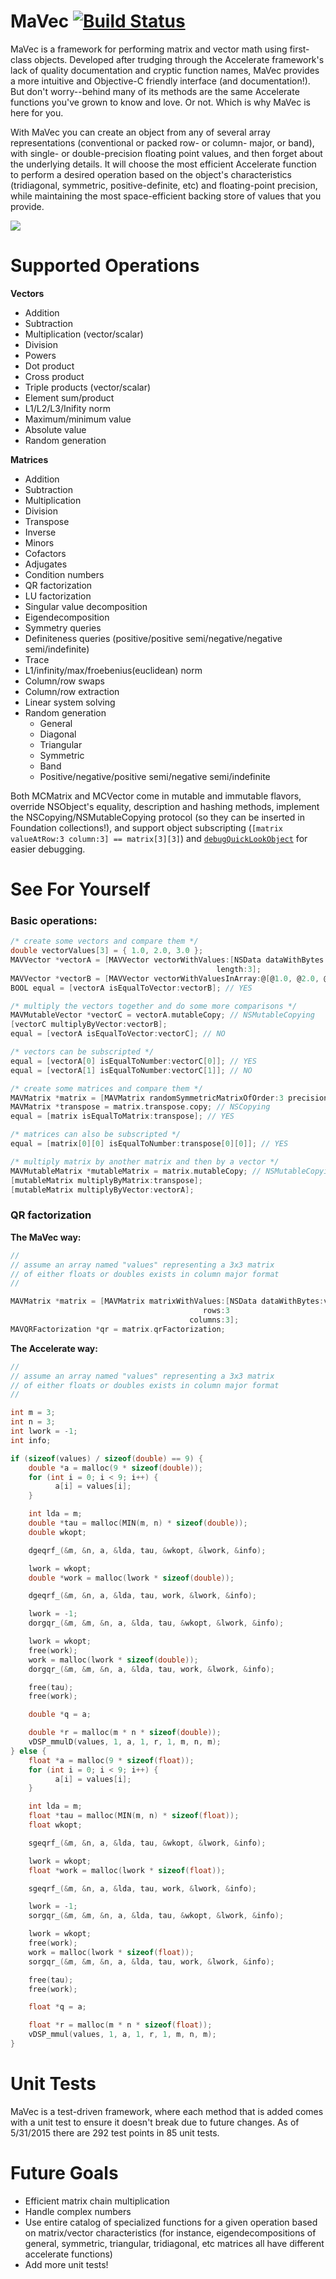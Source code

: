 MaVec [![Build Status](https://travis-ci.org/armcknight/MaVec.svg?branch=master)](https://travis-ci.org/armcknight/MaVec)
===

MaVec is a framework for performing matrix and vector math using first-class objects. Developed after trudging through the Accelerate framework's lack of quality documentation and cryptic function names, MaVec provides a more intuitive and Objective-C friendly interface (and documentation!). But don't worry--behind many of its methods are the same Accelerate functions you've grown to know and love. Or not. Which is why MaVec is here for you.

With MaVec you can create an object from any of several array representations (conventional or packed row- or column- major, or band), with single- or double-precision floating point values, and then forget about the underlying details. It will choose the most efficient Accelerate function to perform a desired operation based on the object's characteristics (tridiagonal, symmetric, positive-definite, etc) and floating-point precision, while maintaining the most space-efficient backing store of values that you provide.

![](MatrixConversions.png)

Supported Operations
===
**Vectors**
- Addition
- Subtraction
- Multiplication (vector/scalar)
- Division
- Powers
- Dot product
- Cross product
- Triple products (vector/scalar)
- Element sum/product
- L1/L2/L3/Inifity norm
- Maximum/minimum value
- Absolute value
- Random generation

**Matrices**
- Addition
- Subtraction
- Multiplication
- Division
- Transpose
- Inverse
- Minors
- Cofactors
- Adjugates
- Condition numbers
- QR factorization
- LU factorization
- Singular value decomposition
- Eigendecomposition
- Symmetry queries
- Definiteness queries (positive/positive semi/negative/negative semi/indefinite)
- Trace
- L1/infinity/max/froebenius(euclidean) norm
- Column/row swaps
- Column/row extraction
- Linear system solving
- Random generation
   - General
   - Diagonal
   - Triangular
   - Symmetric
   - Band
   - Positive/negative/positive semi/negative semi/indefinite

Both MCMatrix and MCVector come in mutable and immutable flavors, override NSObject's equality, description and hashing methods, implement the NSCopying/NSMutableCopying protocol (so they can be inserted in Foundation collections!), and support object subscripting (`[matrix valueAtRow:3 column:3] == matrix[3][3]`) and [`debugQuickLookObject`](https://developer.apple.com/library/ios/documentation/ToolsLanguages/Conceptual/Xcode_Overview/DebugYourApp/DebugYourApp.html) for easier debugging.

See For Yourself
===

### Basic operations:
```objective-c
/* create some vectors and compare them */
double vectorValues[3] = { 1.0, 2.0, 3.0 };
MAVVector *vectorA = [MAVVector vectorWithValues:[NSData dataWithBytes:vectorValues length:3 * sizeof(double)]
                                              length:3];
MAVVector *vectorB = [MAVVector vectorWithValuesInArray:@[@1.0, @2.0, @3.0]];
BOOL equal = [vectorA isEqualToVector:vectorB]; // YES

/* multiply the vectors together and do some more comparisons */
MAVMutableVector *vectorC = vectorA.mutableCopy; // NSMutableCopying
[vectorC multiplyByVector:vectorB];
equal = [vectorA isEqualToVector:vectorC]; // NO

/* vectors can be subscripted */
equal = [vectorA[0] isEqualToNumber:vectorC[0]]; // YES
equal = [vectorA[1] isEqualToNumber:vectorC[1]]; // NO

/* create some matrices and compare them */
MAVMatrix *matrix = [MAVMatrix randomSymmetricMatrixOfOrder:3 precision:MCKPrecisionDouble];
MAVMatrix *transpose = matrix.transpose.copy; // NSCopying
equal = [matrix isEqualToMatrix:transpose]; // YES

/* matrices can also be subscripted */
equal = [matrix[0][0] isEqualToNumber:transpose[0][0]]; // YES

/* multiply matrix by another matrix and then by a vector */
MAVMutableMatrix *mutableMatrix = matrix.mutableCopy; // NSMutableCopying
[mutableMatrix multiplyByMatrix:transpose];
[mutableMatrix multiplyByVector:vectorA];
```

### QR factorization
**The MaVec way:**
```objective-c
//
// assume an array named "values" representing a 3x3 matrix
// of either floats or doubles exists in column major format
//

MAVMatrix *matrix = [MAVMatrix matrixWithValues:[NSData dataWithBytes:values length:sizeof(values)]
                                           rows:3
                                        columns:3];
MAVQRFactorization *qr = matrix.qrFactorization;
```

**The Accelerate way:**
```objective-c
//
// assume an array named "values" representing a 3x3 matrix
// of either floats or doubles exists in column major format
//

int m = 3;
int n = 3;
int lwork = -1;
int info;

if (sizeof(values) / sizeof(double) == 9) {
    double *a = malloc(9 * sizeof(double));
    for (int i = 0; i < 9; i++) {
          a[i] = values[i];
    }

    int lda = m;
    double *tau = malloc(MIN(m, n) * sizeof(double));
    double wkopt;

    dgeqrf_(&m, &n, a, &lda, tau, &wkopt, &lwork, &info);

    lwork = wkopt;
    double *work = malloc(lwork * sizeof(double));

    dgeqrf_(&m, &n, a, &lda, tau, work, &lwork, &info);

    lwork = -1;
    dorgqr_(&m, &m, &n, a, &lda, tau, &wkopt, &lwork, &info);

    lwork = wkopt;
    free(work);
    work = malloc(lwork * sizeof(double));
    dorgqr_(&m, &m, &n, a, &lda, tau, work, &lwork, &info);

    free(tau);
    free(work);

    double *q = a;

    double *r = malloc(m * n * sizeof(double));
    vDSP_mmulD(values, 1, a, 1, r, 1, m, n, m);
} else {
    float *a = malloc(9 * sizeof(float));
    for (int i = 0; i < 9; i++) {
          a[i] = values[i];
    }

    int lda = m;
    float *tau = malloc(MIN(m, n) * sizeof(float));
    float wkopt;

    sgeqrf_(&m, &n, a, &lda, tau, &wkopt, &lwork, &info);

    lwork = wkopt;
    float *work = malloc(lwork * sizeof(float));

    sgeqrf_(&m, &n, a, &lda, tau, work, &lwork, &info);

    lwork = -1;
    sorgqr_(&m, &m, &n, a, &lda, tau, &wkopt, &lwork, &info);

    lwork = wkopt;
    free(work);
    work = malloc(lwork * sizeof(float));
    sorgqr_(&m, &m, &n, a, &lda, tau, work, &lwork, &info);

    free(tau);
    free(work);

    float *q = a;

    float *r = malloc(m * n * sizeof(float));
    vDSP_mmul(values, 1, a, 1, r, 1, m, n, m);
}
```

Unit Tests
===
MaVec is a test-driven framework, where each method that is added comes with a unit test to ensure it doesn't break due to future changes. As of 5/31/2015 there are 292 test points in 85 unit tests.

Future Goals
===
- Efficient matrix chain multiplication
- Handle complex numbers
- Use entire catalog of specialized functions for a given operation based on matrix/vector characteristics (for instance, eigendecompositions of general, symmetric, triangular, tridiagonal, etc matrices all have different accelerate functions)
- Add more unit tests!
